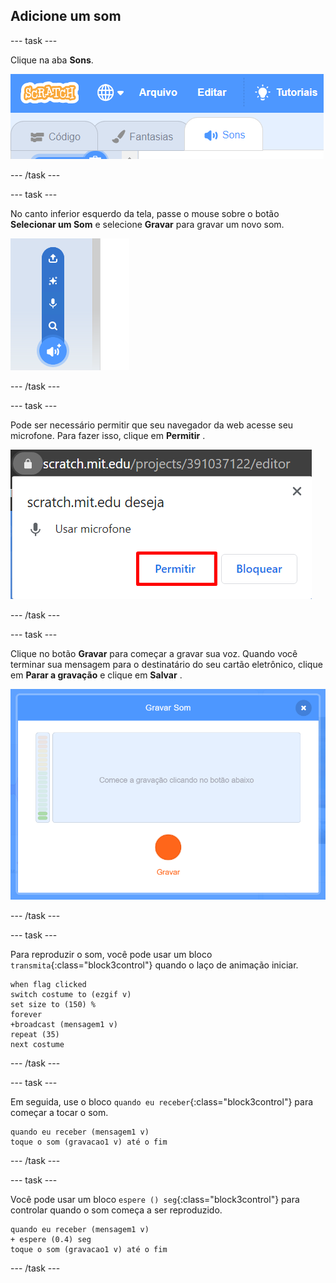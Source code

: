 ## Adicione um som

--- task ---

Clique na aba **Sons**.

![imagem mostrando as guias de sons selecionadas para o sprite](images/sounds-tab.png)

--- /task ---

--- task ---

No canto inferior esquerdo da tela, passe o mouse sobre o botão **Selecionar um Som** e selecione **Gravar** para gravar um novo som.

![imagem mostrando o botão de sons selecionado com gravar um som destacado](images/record-sound.png)

--- /task ---

--- task ---

Pode ser necessário permitir que seu navegador da web acesse seu microfone. Para fazer isso, clique em **Permitir** .

![imagem mostrando o prompt do navegador da web para ativar o acesso ao microfone](images/allow-mic.png)

--- /task ---

--- task ---

Clique no botão **Gravar** para começar a gravar sua voz. Quando você terminar sua mensagem para o destinatário do seu cartão eletrônico, clique em **Parar a gravação** e clique em **Salvar** .

![imagem mostrando a caixa de diálogo de gravação no Scratch](images/record.png)

--- /task ---

--- task ---

Para reproduzir o som, você pode usar um bloco `transmita`{:class="block3control"} quando o laço de animação iniciar.

```blocks3
when flag clicked
switch costume to (ezgif v)
set size to (150) %
forever
+broadcast (mensagem1 v)
repeat (35)
next costume
```

--- /task ---

--- task ---

Em seguida, use o bloco `quando eu receber`{:class="block3control"} para começar a tocar o som.

```blocks3
quando eu receber (mensagem1 v)
toque o som (gravacao1 v) até o fim
```

--- /task ---

--- task ---

Você pode usar um bloco `espere () seg`{:class="block3control"} para controlar quando o som começa a ser reproduzido.

```blocks3
quando eu receber (mensagem1 v)
+ espere (0.4) seg
toque o som (gravacao1 v) até o fim
```

--- /task ---



